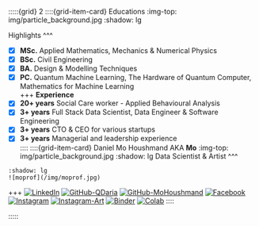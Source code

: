 :::::{grid} 2
::::{grid-item-card} Educations
:img-top: img/particle_background.jpg
:shadow: lg

Highlights
^^^

- [x] **MSc.** Applied Mathematics, Mechanics & Numerical Physics <br>
- [x] **BSc.** Civil Engineering <br>
- [x] **BA.** Design & Modelling Techniques<br>
- [x] **PC.** Quantum Machine Learning, The Hardware of Quantum Computer, Mathematics for Machine Learning<br>
+++
**Experience** <br>
- [x] **20+ years** Social Care worker - Applied Behavioural Analysis <br>
- [x] **3+ years** Full Stack Data Scientist, Data Engineer & Software Engineering<br>
- [x] **3+ years** CTO & CEO for various startups<br>
- [x] **3+ years** Managerial and leadership experience<br>
::::
::::{grid-item-card} Daniel Mo Houshmand AKA **Mo**
:img-top: img/particle_background.jpg
:shadow: lg
Data Scientist & Artist
^^^

```{grid-item-card}
:shadow: lg
![moprof](/img/moprof.jpg)
```

+++
[![LinkedIn](https://img.shields.io/badge/linkedin-%230077B5.svg?style=plastic&logo=linkedin&logoColor=white)](https://www.linkedin.com/in/mohoushmand/)
[![GitHub-QDaria](https://badgen.net/badge/icon/QDaria?icon=github&label)](https://github.com/QDaria)
[![GitHub-MoHoushmand](https://badgen.net/badge/icon/MoHoushmand?icon=github&label)](https://github.com/MoHoushmand)
[![Facebook](https://img.shields.io/badge/Facebook-%231877F2.svg?style=plastic&logo=Facebook&logoColor=white)](https://www.facebook.com/DMoHoushmand)
[![Instagram](https://img.shields.io/badge/Instagram-E75480?style=plastic&logo=Instagram&logoColor=white)](https://www.instagram.com/mo_houshmand/)
[![Instagram-Art](https://img.shields.io/badge/Instagram-800080?style=plastic&logo=Instagram&logoColor=white)](https://www.instagram.com/mo_houshmand_art/)
[![Binder](https://mybinder.org/badge_logo.svg)](https://mybinder.org/v2/gh/QDaria/jbmo/HEAD)
[![Colab](https://colab.research.google.com/assets/colab-badge.svg)](https://colab.research.google.com/github/googlecolab/colabtools/blob/main/notebooks/colab-github-demo.ipynb)
::::

:::::
